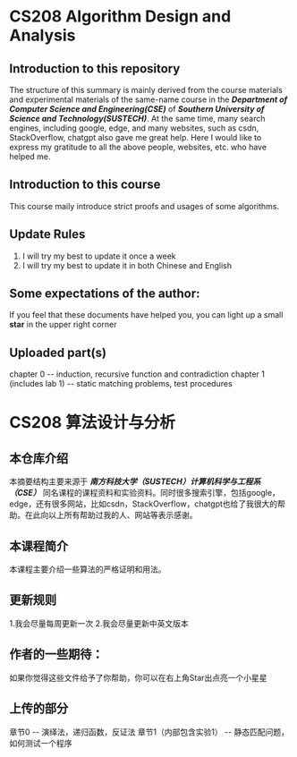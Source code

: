 # CS208 Algorithm Design and Analysis

## Introduction to this repository

The structure of this summary is mainly derived from the course materials and experimental materials of the same-name course in the ***Department of Computer Science and Engineering(CSE)*** of ***Southern University of Science and Technology(SUSTECH)***. At the same time, many search engines, including google, edge, and many websites, such as csdn, StackOverflow, chatgpt also gave me great help. Here I would like to express my gratitude to all the above people, websites, etc. who have helped me.

## Introduction to this course

This course maily introduce strict proofs and usages of some algorithms.

## Update Rules

1. I will try my best to update it once a week
2. I will try my best to update it in both Chinese and English

## Some expectations of the author:

If you feel that these documents have helped you, you can light up a small **star** in the upper right corner

## Uploaded part(s)

chapter 0 -- induction, recursive function and contradiction
chapter 1 (includes lab 1) -- static matching problems, test procedures


# CS208 算法设计与分析

## 本仓库介绍

本摘要结构主要来源于 ***南方科技大学（SUSTECH）计算机科学与工程系（CSE）*** 同名课程的课程资料和实验资料。同时很多搜索引擎，包括google，edge，还有很多网站，比如csdn，StackOverflow，chatgpt也给了我很大的帮助。在此向以上所有帮助过我的人、网站等表示感谢。

## 本课程简介

本课程主要介绍一些算法的严格证明和用法。

## 更新规则

1.我会尽量每周更新一次
2.我会尽量更新中英文版本

## 作者的一些期待：

如果你觉得这些文件给予了你帮助，你可以在右上角Star出点亮一个小星星

## 上传的部分

章节0 -- 演绎法，递归函数，反证法
章节1（内部包含实验1） -- 静态匹配问题，如何测试一个程序
